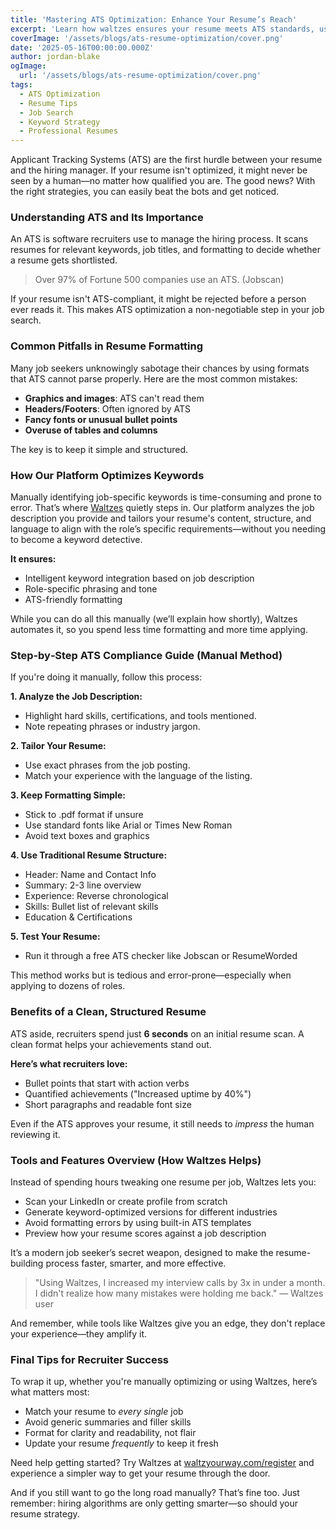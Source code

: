 ```yaml
---
title: 'Mastering ATS Optimization: Enhance Your Resume’s Reach'
excerpt: 'Learn how waltzes ensures your resume meets ATS standards, using optimized keywords and formatting to improve your chances of being noticed by recruiters.'
coverImage: '/assets/blogs/ats-resume-optimization/cover.png'
date: '2025-05-16T00:00:00.000Z'
author: jordan-blake
ogImage:
  url: '/assets/blogs/ats-resume-optimization/cover.png'
tags:
  - ATS Optimization
  - Resume Tips
  - Job Search
  - Keyword Strategy
  - Professional Resumes
---
```


Applicant Tracking Systems (ATS) are the first hurdle between your resume and the hiring manager. If your resume isn't optimized, it might never be seen by a human—no matter how qualified you are. The good news? With the right strategies, you can easily beat the bots and get noticed.

### Understanding ATS and Its Importance

An ATS is software recruiters use to manage the hiring process. It scans resumes for relevant keywords, job titles, and formatting to decide whether a resume gets shortlisted.

> Over 97% of Fortune 500 companies use an ATS. (Jobscan)

If your resume isn't ATS-compliant, it might be rejected before a person ever reads it. This makes ATS optimization a non-negotiable step in your job search.

### Common Pitfalls in Resume Formatting

Many job seekers unknowingly sabotage their chances by using formats that ATS cannot parse properly. Here are the most common mistakes:

- **Graphics and images**: ATS can't read them
- **Headers/Footers**: Often ignored by ATS
- **Fancy fonts or unusual bullet points**
- **Overuse of tables and columns**

The key is to keep it simple and structured.

### How Our Platform Optimizes Keywords

Manually identifying job-specific keywords is time-consuming and prone to error. That’s where [Waltzes](https://waltzyourway.com) quietly steps in. Our platform analyzes the job description you provide and tailors your resume's content, structure, and language to align with the role’s specific requirements—without you needing to become a keyword detective.

**It ensures:**

- Intelligent keyword integration based on job description
- Role-specific phrasing and tone
- ATS-friendly formatting

While you can do all this manually (we’ll explain how shortly), Waltzes automates it, so you spend less time formatting and more time applying.

### Step‑by‑Step ATS Compliance Guide (Manual Method)

If you're doing it manually, follow this process:

**1. Analyze the Job Description:**

- Highlight hard skills, certifications, and tools mentioned.
- Note repeating phrases or industry jargon.

**2. Tailor Your Resume:**

- Use exact phrases from the job posting.
- Match your experience with the language of the listing.

**3. Keep Formatting Simple:**

- Stick to .pdf format if unsure
- Use standard fonts like Arial or Times New Roman
- Avoid text boxes and graphics

**4. Use Traditional Resume Structure:**

- Header: Name and Contact Info
- Summary: 2-3 line overview
- Experience: Reverse chronological
- Skills: Bullet list of relevant skills
- Education & Certifications

**5. Test Your Resume:**

- Run it through a free ATS checker like Jobscan or ResumeWorded

This method works but is tedious and error-prone—especially when applying to dozens of roles.

### Benefits of a Clean, Structured Resume

ATS aside, recruiters spend just **6 seconds** on an initial resume scan. A clean format helps your achievements stand out.

**Here’s what recruiters love:**

- Bullet points that start with action verbs
- Quantified achievements ("Increased uptime by 40%")
- Short paragraphs and readable font size

Even if the ATS approves your resume, it still needs to _impress_ the human reviewing it.

### Tools and Features Overview (How Waltzes Helps)

Instead of spending hours tweaking one resume per job, Waltzes lets you:

- Scan your LinkedIn or create profile from scratch
- Generate keyword-optimized versions for different industries
- Avoid formatting errors by using built-in ATS templates
- Preview how your resume scores against a job description

It’s a modern job seeker’s secret weapon, designed to make the resume-building process faster, smarter, and more effective.

> "Using Waltzes, I increased my interview calls by 3x in under a month. I didn't realize how many mistakes were holding me back." — Waltzes user

And remember, while tools like Waltzes give you an edge, they don't replace your experience—they amplify it.

### Final Tips for Recruiter Success

To wrap it up, whether you're manually optimizing or using Waltzes, here’s what matters most:

- Match your resume to _every single_ job
- Avoid generic summaries and filler skills
- Format for clarity and readability, not flair
- Update your resume _frequently_ to keep it fresh

Need help getting started? Try Waltzes at [waltzyourway.com/register](https://waltzyourway.com/register) and experience a simpler way to get your resume through the door.

And if you still want to go the long road manually? That’s fine too. Just remember: hiring algorithms are only getting smarter—so should your resume strategy.
